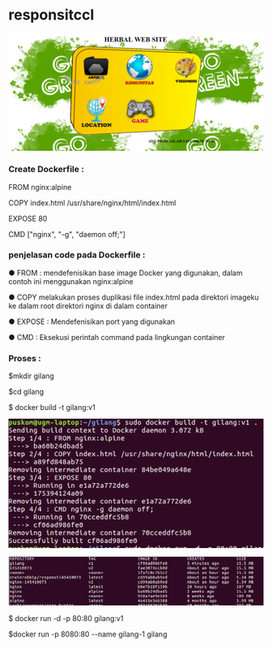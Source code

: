 # responsitccl

![2.PNG](https://github.com/gilang1212/gilang/blob/master/2.png)

### Create Dockerfile :

FROM nginx:alpine

COPY index.html /usr/share/nginx/html/index.html

EXPOSE 80

CMD ["nginx", "-g", "daemon off;"]

### penjelasan code pada Dockerfile :

● FROM : mendefenisikan base image Docker yang digunakan, dalam contoh ini menggunakan nginx:alpine 

● COPY melakukan proses duplikasi file index.html pada direktori imageku ke dalam root direktori nginx di dalam container

● EXPOSE : Mendefenisikan port yang digunakan 

● CMD : Eksekusi perintah command pada lingkungan container 

### Proses :

$mkdir gilang

$cd gilang

$ docker build -t gilang:v1

![33.PNG](https://github.com/gilang1212/gilang/blob/master/33.png)

![11.PNG](https://github.com/gilang1212/gilang/blob/master/11.png)

$ docker run -d -p 80:80 gilang:v1

$docker run -p 8080:80 --name gilang-1 gilang



